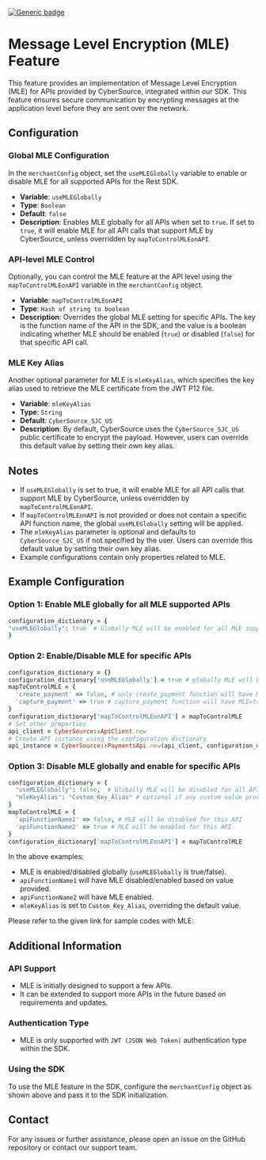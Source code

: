 [![Generic badge](https://img.shields.io/badge/MLE-NEW-GREEN.svg)](https://shields.io/)

# Message Level Encryption (MLE) Feature

This feature provides an implementation of Message Level Encryption (MLE) for APIs provided by CyberSource, integrated within our SDK. This feature ensures secure communication by encrypting messages at the application level before they are sent over the network.

## Configuration

### Global MLE Configuration

In the `merchantConfig` object, set the `useMLEGlobally` variable to enable or disable MLE for all supported APIs for the Rest SDK.

- **Variable**: `useMLEGlobally`
- **Type**: `Boolean`
- **Default**: `false`
- **Description**: Enables MLE globally for all APIs when set to `true`. If set to `true`, it will enable MLE for all API calls that support MLE by CyberSource, unless overridden by `mapToControlMLEonAPI`.

### API-level MLE Control

Optionally, you can control the MLE feature at the API level using the `mapToControlMLEonAPI` variable in the `merchantConfig` object.

- **Variable**: `mapToControlMLEonAPI`
- **Type**: `Hash of string to boolean`
- **Description**: Overrides the global MLE setting for specific APIs. The key is the function name of the API in the SDK, and the value is a boolean indicating whether MLE should be enabled (`true`) or disabled (`false`) for that specific API call.

### MLE Key Alias

Another optional parameter for MLE is `mleKeyAlias`, which specifies the key alias used to retrieve the MLE certificate from the JWT P12 file.

- **Variable**: `mleKeyAlias`
- **Type**: `String`
- **Default**: `CyberSource_SJC_US`
- **Description**: By default, CyberSource uses the `CyberSource_SJC_US` public certificate to encrypt the payload. However, users can override this default value by setting their own key alias.

## Notes

- If `useMLEGlobally` is set to true, it will enable MLE for all API calls that support MLE by CyberSource, unless overridden by `mapToControlMLEonAPI`.
- If `mapToControlMLEonAPI` is not provided or does not contain a specific API function name, the global `useMLEGlobally` setting will be applied.
- The `mleKeyAlias` parameter is optional and defaults to `CyberSource_SJC_US` if not specified by the user. Users can override this default value by setting their own key alias.
- Example configurations contain only properties related to MLE.

## Example Configuration

### Option 1: Enable MLE globally for all MLE supported APIs

```ruby
configuration_dictionary = {
"useMLEGlobally": true  # Globally MLE will be enabled for all MLE supported APIs
}
```

### Option 2: Enable/Disable MLE for specific APIs

```ruby
configuration_dictionary = {}
configuration_dictionary['useMLEGlobally'] = true # globally MLE will be enabled for all the MLE supported APIs by Cybs in SDK
mapToControlMLE = {
  'create_payment' => false, # only create_payment function will have MLE=false i.e. (/pts/v2/payments POST API) out of all MLE supported APIs
  'capture_payment' => true # capture_payment function will have MLE=true i.e.  (/pts/v2/payments/{id}/captures POST API), if it not in list of MLE supportedAPIs else it will already have MLE=true by global MLE parameter.
}
configuration_dictionary['mapToControlMLEonAPI'] = mapToControlMLE
# Set other properties
api_client = CyberSource::ApiClient.new
# Create API instance using the configuration dictionary
api_instance = CyberSource::PaymentsApi.new(api_client, configuration_dictionary)

```

### Option 3: Disable MLE globally and enable for specific APIs

```ruby
configuration_dictionary = {
  "useMLEGlobally": false,  # Globally MLE will be disabled for all APIs
  "mleKeyAlias": "Custom_Key_Alias" # optional if any custom value provided by Cybs
}
mapToControlMLE = {
  'apiFunctionName1' => false, # MLE will be disabled for this API
  'apiFunctionName2' => true # MLE will be enabled for this API
}
configuration_dictionary['mapToControlMLEonAPI'] = mapToControlMLE
```

In the above examples:
- MLE is enabled/disabled globally (`useMLEGlobally` is true/false).
- `apiFunctionName1` will have MLE disabled/enabled based on value provided.
- `apiFunctionName2` will have MLE enabled.
- `mleKeyAlias` is set to `Custom_Key_Alias`, overriding the default value.

Please refer to the given link for sample codes with MLE:


## Additional Information

### API Support

- MLE is initially designed to support a few APIs.
- It can be extended to support more APIs in the future based on requirements and updates.

### Authentication Type

- MLE is only supported with `JWT (JSON Web Token)` authentication type within the SDK.

### Using the SDK

To use the MLE feature in the SDK, configure the `merchantConfig` object as shown above and pass it to the SDK initialization.

## Contact

For any issues or further assistance, please open an issue on the GitHub repository or contact our support team.